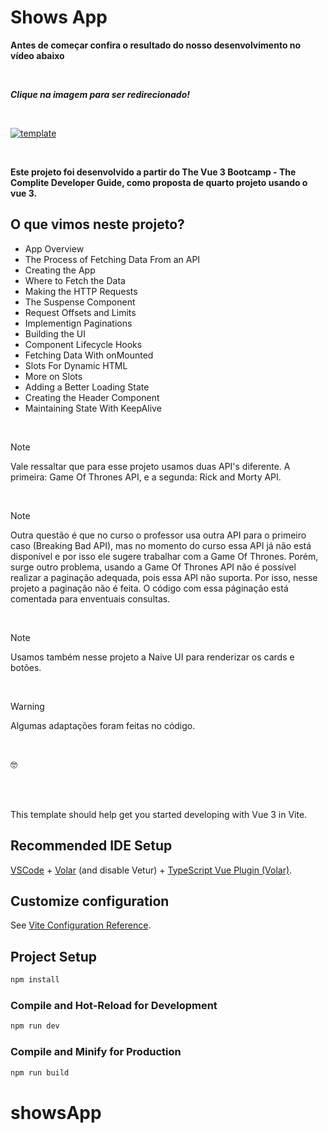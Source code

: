 # Shows App

**Antes de começar confira o resultado do nosso desenvolvimento no vídeo abaixo**
 
<br>

***Clique na imagem para ser redirecionado!***

<br>

[![template](https://drive.google.com/uc?id=1C6jXsqC77iyzGo2OqPJbKT1sMVZ2mlMN)](https://youtu.be/SDrCw4k9u_0)

<br>

**Este projeto foi desenvolvido a partir do The Vue 3 Bootcamp - The Complite Developer Guide, como proposta de quarto projeto usando o vue 3.**

## O que vimos neste projeto?
- App Overview
- The Process of Fetching Data From an API
- Creating the App
- Where to Fetch the Data
- Making the HTTP Requests
- The Suspense Component
- Request Offsets and Limits
- Implementign Paginations
- Building the UI
- Component Lifecycle Hooks
- Fetching Data With onMounted
- Slots For Dynamic HTML
- More on Slots
- Adding a Better Loading State
- Creating the Header Component
- Maintaining State With KeepAlive

<br>

>[!NOTE]
>Vale ressaltar que para esse projeto usamos duas API's diferente. A primeira: Game Of Thrones API, e a segunda: Rick and Morty API.

<br>

>[!NOTE]
>Outra questão é que no curso o professor usa outra API para o primeiro caso (Breaking Bad API), mas no momento do curso essa API já não está disponível e por isso ele sugere trabalhar com a Game Of Thrones. Porém, surge outro problema, usando a Game Of Thrones API não é possível realizar a paginação adequada, pois essa API não suporta. Por isso, nesse projeto a paginação não é feita. O código com essa páginação está comentada para enventuais consultas.

<br>

>[!NOTE]
>Usamos também nesse projeto a Naive UI para renderizar os cards e botões.

<br>

>[!WARNING]
>Algumas adaptações foram feitas no código.

<br>

:nerd_face:

<br>
<br>

This template should help get you started developing with Vue 3 in Vite.

## Recommended IDE Setup

[VSCode](https://code.visualstudio.com/) + [Volar](https://marketplace.visualstudio.com/items?itemName=Vue.volar) (and disable Vetur) + [TypeScript Vue Plugin (Volar)](https://marketplace.visualstudio.com/items?itemName=Vue.vscode-typescript-vue-plugin).

## Customize configuration

See [Vite Configuration Reference](https://vitejs.dev/config/).

## Project Setup

```sh
npm install
```

### Compile and Hot-Reload for Development

```sh
npm run dev
```

### Compile and Minify for Production

```sh
npm run build
```
# showsApp

